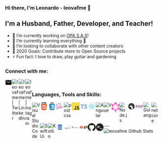 ### Hi there, I'm Leonardo - leovafme 👋

## I'm a Husband, Father, Developer, and Teacher!
- 🔭 I’m currently working on [OPA S.A.S](https://www.opa.com.co/)!
- 🌱 I’m currently learning everything 🤣
- 👯 I’m looking to collaborate with other content creators
- 🥅 2020 Goals: Contribute more to Open Source projects
- ⚡ Fun fact: I love to draw, play guitar and gardening

### Connect with me:

[<img align="left" alt="leovafme@hotmail.com" width="22px" src="https://raw.githubusercontent.com/ionic-team/ionicons/master/src/svg/mail-sharp.svg" />](mailto:leovafme@hotmail.com) 
[<img align="left" alt="leovafme | Twitter" width="22px" src="https://cdn.jsdelivr.net/npm/simple-icons@v3/icons/twitter.svg" />](@loopfeliz)
[<img align="left" alt="leovafme | LinkedIn" width="22px" src="https://cdn.jsdelivr.net/npm/simple-icons@v3/icons/linkedin.svg" />](https://www.linkedin.com/in/leonardo-valencia-13767b78/)
[<img align="left" alt="leovafme | Instagram" width="22px" src="https://cdn.jsdelivr.net/npm/simple-icons@v3/icons/instagram.svg" />](https://www.instagram.com/leonardoandres.valenciahurtado/)

<br />

### Languages, Tools and Skills:
[<img align="left" alt="Visual Studio Code" width="26px" src="https://raw.githubusercontent.com/EmmanuelBeziat/vscode-great-icons/master/icons/visualstudiocode.svg" />](webdevplaylist)
[<img align="left" alt="HTML5" width="26px" src="https://raw.githubusercontent.com/github/explore/80688e429a7d4ef2fca1e82350fe8e3517d3494d/topics/html/html.png" />](webdevplaylist)
[<img align="left" alt="CSS3" width="26px" src="https://raw.githubusercontent.com/github/explore/80688e429a7d4ef2fca1e82350fe8e3517d3494d/topics/css/css.png" />](cssplaylist)
[<img align="left" alt="Sass" width="26px" src="https://raw.githubusercontent.com/github/explore/80688e429a7d4ef2fca1e82350fe8e3517d3494d/topics/sass/sass.png" />](cssplaylist)
[<img align="left" alt="postcss" width="26px" src="https://raw.githubusercontent.com/EmmanuelBeziat/vscode-great-icons/master/icons/postcss.svg" />](cssplaylist)
[<img align="left" alt="JavaScript" width="26px" src="https://raw.githubusercontent.com/github/explore/80688e429a7d4ef2fca1e82350fe8e3517d3494d/topics/javascript/javascript.png" />](jsplaylist)
[<img align="left" alt="Typescript" width="26px" src="https://github.com/EmmanuelBeziat/vscode-great-icons/blob/master/icons/typescript.png?raw=true" />](jsplaylist)
[<img align="left" alt="React" width="26px" src="https://raw.githubusercontent.com/github/explore/80688e429a7d4ef2fca1e82350fe8e3517d3494d/topics/react/react.png" />](reactplaylist)
[<img align="left" alt="Angular" width="26px" src="https://raw.githubusercontent.com/EmmanuelBeziat/vscode-great-icons/c24a3f00e8572571834d2f4ec924b97785a15b27/icons/angular.svg" />](angularplaylist)
[<img align="left" alt="Vue" width="26px" src="https://raw.githubusercontent.com/EmmanuelBeziat/vscode-great-icons/master/icons/vue.svg" />](vueplaylist)
[<img align="left" alt="GraphQL" width="26px" src="https://raw.githubusercontent.com/EmmanuelBeziat/vscode-great-icons/master/icons/graphql.svg" />](webdevplaylist)
[<img align="left" alt="Node.js" width="26px" src="https://raw.githubusercontent.com/EmmanuelBeziat/vscode-great-icons/master/icons/node.svg" />](backenddevplaylist)
[<img align="left" alt="Deno" width="26px" src="https://raw.githubusercontent.com/github/explore/361e2821e2dea67711cde99c9c40ed357061cf27/topics/deno/deno.png" />](backenddevplaylist)
[<img align="left" alt="PHP" width="26px" src="https://github.com/EmmanuelBeziat/vscode-great-icons/blob/master/icons/php.png?raw=true" />](backenddevplaylist)
[<img align="left" alt="Golang" width="26px" src="https://raw.githubusercontent.com/EmmanuelBeziat/vscode-great-icons/c24a3f00e8572571834d2f4ec924b97785a15b27/icons/go.svg" />](backenddevplaylist)
[<img align="left" alt=".netcore" width="26px" src="https://github.com/EmmanuelBeziat/vscode-great-icons/blob/master/icons/csharp.png?raw=true" />](backenddevplaylist)
[<img align="left" alt="SwiftUi" width="26px" src="https://raw.githubusercontent.com/EmmanuelBeziat/vscode-great-icons/master/icons/swift.png" />](mobiledevplaylist)
[<img align="left" alt="Kotlin" width="26px" src="https://github.com/EmmanuelBeziat/vscode-great-icons/blob/master/icons/kotlin.png?raw=true" />](mobiledevplaylist)
[<img align="left" alt="SQL" width="26px" src="https://raw.githubusercontent.com/github/explore/80688e429a7d4ef2fca1e82350fe8e3517d3494d/topics/sql/sql.png" />](webdevplaylist)
[<img align="left" alt="MySQL" width="26px" src="https://raw.githubusercontent.com/github/explore/80688e429a7d4ef2fca1e82350fe8e3517d3494d/topics/mysql/mysql.png" />](webdevplaylist)
[<img align="left" alt="MongoDB" width="26px" src="https://raw.githubusercontent.com/github/explore/80688e429a7d4ef2fca1e82350fe8e3517d3494d/topics/mongodb/mongodb.png" />](webdevplaylist)
[<img align="left" alt="Git" width="26px" src="https://raw.githubusercontent.com/github/explore/80688e429a7d4ef2fca1e82350fe8e3517d3494d/topics/git/git.png" />](webdevplaylist)
[<img align="left" alt="GitHub" width="26px" src="https://raw.githubusercontent.com/github/explore/78df643247d429f6cc873026c0622819ad797942/topics/github/github.png" />](webdevplaylist)
[<img align="left" alt="HTML5" width="26px" src="https://raw.githubusercontent.com/github/explore/80688e429a7d4ef2fca1e82350fe8e3517d3494d/topics/terminal/terminal.png" />](webdevplaylist)

<br>
---
<br>

<img align="left" alt="leovafme Github Stats" src="https://github-readme-stats.leovafme.vercel.app/api?username=leovafme&show_icons=true&hide_border=true" />
